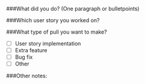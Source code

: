 ###What did you do? (One paragraph or bulletpoints)



###Which user story you worked on?



###What type of pull you want to make?
- [ ] User story implementation
- [ ] Extra feature
- [ ] Bug fix
- [ ] Other

###Other notes:
